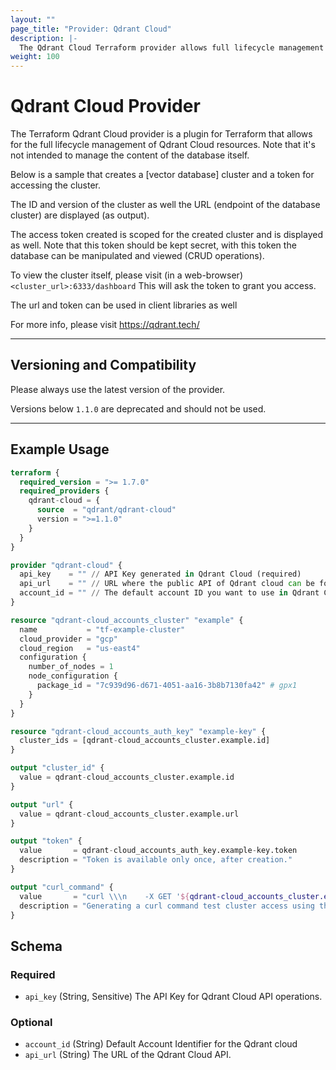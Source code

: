 ```yaml
---
layout: ""
page_title: "Provider: Qdrant Cloud"
description: |-
  The Qdrant Cloud Terraform provider allows full lifecycle management of Qdrant Cloud resources.
weight: 100
---
```


# Qdrant Cloud Provider

The Terraform Qdrant Cloud provider is a plugin for Terraform that allows for the full lifecycle management of Qdrant Cloud resources.
Note that it's not intended to manage the content of the database itself.

Below is a sample that creates a [vector database] cluster and a token for accessing the cluster.

The ID and version of the cluster as well the URL (endpoint of the database cluster) are displayed (as output).

The access token created is scoped for the created cluster and is displayed as well.
Note that this token should be kept secret, with this token the database can be manipulated and viewed (CRUD operations).

To view the cluster itself, please visit (in a web-browser)
`<cluster_url>:6333/dashboard`
This will ask the token to grant you access.

The url and token can be used in client libraries as well

For more info, please visit https://qdrant.tech/

---

## Versioning and Compatibility

Please always use the latest version of the provider.

Versions below `1.1.0` are deprecated and should not be used.

---

## Example Usage

```terraform
terraform {
  required_version = ">= 1.7.0"
  required_providers {
    qdrant-cloud = {
      source  = "qdrant/qdrant-cloud"
      version = ">=1.1.0"
    }
  }
}

provider "qdrant-cloud" {
  api_key    = "" // API Key generated in Qdrant Cloud (required)
  api_url    = "" // URL where the public API of Qdrant cloud can be found (optional: defaults to production URL).
  account_id = "" // The default account ID you want to use in Qdrant Cloud (can be overriden on resource level)
}

resource "qdrant-cloud_accounts_cluster" "example" {
  name           = "tf-example-cluster"
  cloud_provider = "gcp"
  cloud_region   = "us-east4"
  configuration {
    number_of_nodes = 1
    node_configuration {
      package_id = "7c939d96-d671-4051-aa16-3b8b7130fa42" # gpx1
    }
  }
}

resource "qdrant-cloud_accounts_auth_key" "example-key" {
  cluster_ids = [qdrant-cloud_accounts_cluster.example.id]
}

output "cluster_id" {
  value = qdrant-cloud_accounts_cluster.example.id
}

output "url" {
  value = qdrant-cloud_accounts_cluster.example.url
}

output "token" {
  value       = qdrant-cloud_accounts_auth_key.example-key.token
  description = "Token is available only once, after creation."
}

output "curl_command" {
  value       = "curl \\\n    -X GET '${qdrant-cloud_accounts_cluster.example.url}' \\\n    --header 'api-key: ${qdrant-cloud_accounts_auth_key.example-key.token}'"
  description = "Generating a curl command test cluster access using the API key."
}
```

<!-- schema generated by tfplugindocs -->
## Schema

### Required

- `api_key` (String, Sensitive) The API Key for Qdrant Cloud API operations.

### Optional

- `account_id` (String) Default Account Identifier for the Qdrant cloud
- `api_url` (String) The URL of the Qdrant Cloud API.